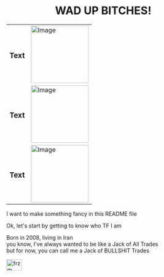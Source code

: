 
<h1 align="center">WAD UP BITCHES!</h1>

<table>
  <tr>
    <td><h3>Text</h3></td>
    <td><img src="https://via.placeholder.com/150" alt="Image" width="150"></td>
  </tr>
  <tr>
    <td><h3>Text</h3></td>
    <td><img src="https://via.placeholder.com/150" alt="Image" width="150"></td>
  </tr>
  <tr>
    <td><h3>Text</h3></td>
    <td><img src="https://via.placeholder.com/150" alt="Image" width="150"></td>
  </tr>
</table>

<p>I want to make something fancy in this README file</p>
<p>Ok, let's start by getting to know who TF I am</p>
<p>Born in 2008, living in Iran<br/>
you know, I've always wanted
to be like a Jack of All Trades<br/>
but for now, you can call me
a Jack of BULLSHIT Trades</p>
<a href="https://discord.gg/frzm" target="blank"><img align="center" src="https://raw.githubusercontent.com/rahuldkjain/github-profile-readme-generator/master/src/images/icons/Social/discord.svg" alt="frzm" height="30" width="40" /></a></div>

